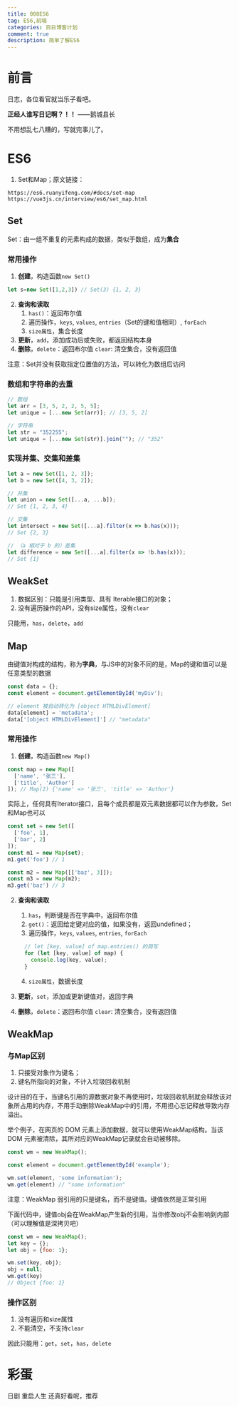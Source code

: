 ```yaml
---
title: 008ES6
tag: ES6,前端
categories: 百日博客计划
comment: true
description: 简单了解ES6
---
```

# 前言

日志，各位看官就当乐子看吧。

**正经人谁写日记啊？！！**    ——鹅城县长

不用想乱七八糟的，写就完事儿了。

# ES6
1. Set和Map；原文链接：

```shell
https://es6.ruanyifeng.com/#docs/set-map 
https://vue3js.cn/interview/es6/set_map.html
```


## Set

Set：由一组不重复的元素构成的数据，类似于数组，成为**集合**

### 常用操作
1. **创建**，构造函数`new Set()`

```javascript
let s=new Set([1,2,3]) // Set(3) {1, 2, 3}
```
2. **查询和读取**
   1. `has()`：返回布尔值
   2. 遍历操作，`keys`, `values`, `entries`（Set的键和值相同）, `forEach`
   3. `size属性`，集合长度
3. **更新**，`add`，添加成功后或失败，都返回结构本身
4. **删除**，`delete`：返回布尔值 `clear`: 清空集合，没有返回值

注意：Set并没有获取指定位置值的方法，可以转化为数组后访问

### 数组和字符串的去重
```javascript
// 数组
let arr = [3, 5, 2, 2, 5, 5];
let unique = [...new Set(arr)]; // [3, 5, 2]

// 字符串
let str = "352255";
let unique = [...new Set(str)].join(""); // "352"
```
### 实现并集、交集和差集
```javascript
let a = new Set([1, 2, 3]);
let b = new Set([4, 3, 2]);

// 并集
let union = new Set([...a, ...b]);
// Set {1, 2, 3, 4}

// 交集
let intersect = new Set([...a].filter(x => b.has(x)));
// Set {2, 3}

// （a 相对于 b 的）差集
let difference = new Set([...a].filter(x => !b.has(x)));
// Set {1}
```
## WeakSet

1. 数据区别：只能是引用类型、具有 Iterable接口的对象；
2. 没有遍历操作的API，没有size属性，没有`clear`

只能用，`has`，`delete`，`add`

## Map
由键值对构成的结构，称为**字典**，与JS中的对象不同的是，Map的键和值可以是任意类型的数据
```javascript
const data = {};
const element = document.getElementById('myDiv');

// element 被自动转化为 [object HTMLDivElement]
data[element] = 'metadata';
data['[object HTMLDivElement]'] // "metadata"
```
### 常用操作
1. **创建**，构造函数`new Map()`

```javascript
const map = new Map([
  ['name', '张三'],
  ['title', 'Author']
]); // Map(2) {'name' => '张三', 'title' => 'Author'}
```
实际上，任何具有Iterator接口，且每个成员都是双元素数据都可以作为参数，Set和Map也可以
```javascript
const set = new Set([
  ['foo', 1],
  ['bar', 2]
]);
const m1 = new Map(set);
m1.get('foo') // 1

const m2 = new Map([['baz', 3]]);
const m3 = new Map(m2);
m3.get('baz') // 3
```
2. **查询和读取**
   1. `has`，判断键是否在字典中，返回布尔值
   2. `get()`：返回给定键对应的值，如果没有，返回undefined；
   3. 遍历操作，`keys`, `values`, `entries`, `forEach`

    ```javascript
      // let [key, value] of map.entries() 的简写
      for (let [key, value] of map) {
        console.log(key, value);
      }
    ```
   4. `size属性`，数据长度
3. **更新**，`set`，添加或更新键值对，返回字典
4. **删除**，`delete`：返回布尔值 `clear`: 清空集合，没有返回值

## WeakMap
### 与Map区别
1. 只接受对象作为键名；
2. 键名所指向的对象，不计入垃圾回收机制

设计目的在于，当键名引用的源数据对象不再使用时，垃圾回收机制就会释放该对象所占用的内存，不用手动删除WeakMap中的引用，不用担心忘记释放导致内存溢出。

举个例子，在网页的 DOM 元素上添加数据，就可以使用WeakMap结构。当该 DOM 元素被清除，其所对应的WeakMap记录就会自动被移除。
```javascript
const wm = new WeakMap();

const element = document.getElementById('example');

wm.set(element, 'some information');
wm.get(element) // "some information"
```
注意：WeakMap 弱引用的只是键名，而不是键值。键值依然是正常引用

下面代码中，键值obj会在WeakMap产生新的引用，当你修改obj不会影响到内部（可以理解值是深拷贝吧）
```javascript
const wm = new WeakMap();
let key = {};
let obj = {foo: 1};

wm.set(key, obj);
obj = null;
wm.get(key)
// Object {foo: 1}
```
### 操作区别
1. 没有遍历和size属性
2. 不能清空，不支持`clear`

因此只能用：`get`，`set`，`has`，`delete`

# 彩蛋

日剧 重启人生 还真好看呢，推荐